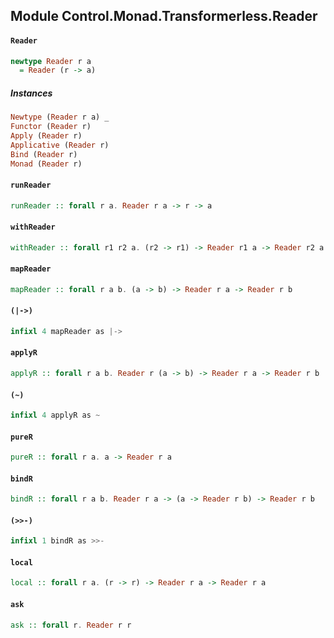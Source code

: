 ## Module Control.Monad.Transformerless.Reader

#### `Reader`

``` purescript
newtype Reader r a
  = Reader (r -> a)
```

##### Instances
``` purescript
Newtype (Reader r a) _
Functor (Reader r)
Apply (Reader r)
Applicative (Reader r)
Bind (Reader r)
Monad (Reader r)
```

#### `runReader`

``` purescript
runReader :: forall r a. Reader r a -> r -> a
```

#### `withReader`

``` purescript
withReader :: forall r1 r2 a. (r2 -> r1) -> Reader r1 a -> Reader r2 a
```

#### `mapReader`

``` purescript
mapReader :: forall r a b. (a -> b) -> Reader r a -> Reader r b
```

#### `(|->)`

``` purescript
infixl 4 mapReader as |->
```

#### `applyR`

``` purescript
applyR :: forall r a b. Reader r (a -> b) -> Reader r a -> Reader r b
```

#### `(~)`

``` purescript
infixl 4 applyR as ~
```

#### `pureR`

``` purescript
pureR :: forall r a. a -> Reader r a
```

#### `bindR`

``` purescript
bindR :: forall r a b. Reader r a -> (a -> Reader r b) -> Reader r b
```

#### `(>>-)`

``` purescript
infixl 1 bindR as >>-
```

#### `local`

``` purescript
local :: forall r a. (r -> r) -> Reader r a -> Reader r a
```

#### `ask`

``` purescript
ask :: forall r. Reader r r
```


